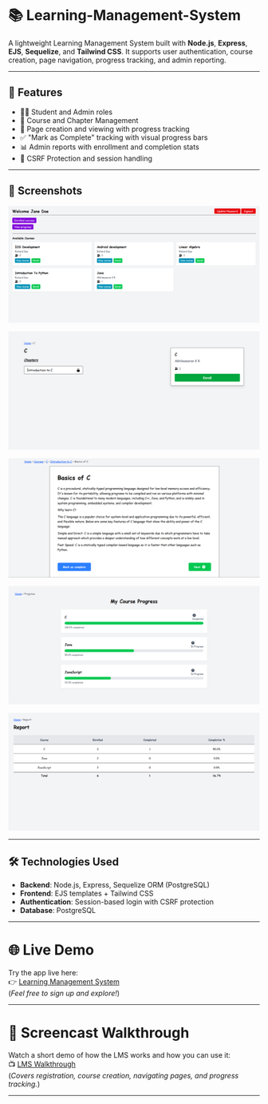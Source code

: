 # 📚 Learning-Management-System

A lightweight Learning Management System built with **Node.js**, **Express**, **EJS**, **Sequelize**, and **Tailwind CSS**. It supports user authentication, course creation, page navigation, progress tracking, and admin reporting.

---

## 🚀 Features

- 🧑‍🎓 Student and Admin roles
- 📘 Course and Chapter Management
- 📄 Page creation and viewing with progress tracking
- ✅ "Mark as Complete" tracking with visual progress bars
- 📊 Admin reports with enrollment and completion stats
- 🔐 CSRF Protection and session handling

---

## 📸 Screenshots

![Student Home Page](./assets/screenshots/student-home.png)

![Student Course Page](./assets/screenshots/student-course.png)

![Student Page View](./assets/screenshots/student-page-view.png)

![Progess Report](./assets/screenshots/progress-report.png)

![Admin Report](./assets/screenshots/admin-report.png)

---

## 🛠️ Technologies Used

- **Backend**: Node.js, Express, Sequelize ORM (PostgreSQL)
- **Frontend**: EJS templates + Tailwind CSS
- **Authentication**: Session-based login with CSRF protection
- **Database**: PostgreSQL

---

# 🌐 Live Demo

Try the app live here:  
👉 [Learning Management System](https://learning-management-system-4hlt.onrender.com)  
(_Feel free to sign up and explore!_)

---

# 🎥 Screencast Walkthrough

Watch a short demo of how the LMS works and how you can use it:  
📺 [LMS Walkthrough](https://drive.google.com/file/d/1ErV6Yiavu5nwKlrAaMWEP3RN6flQuGGC/view?usp=sharing)  
(_Covers registration, course creation, navigating pages, and progress tracking._)

---
